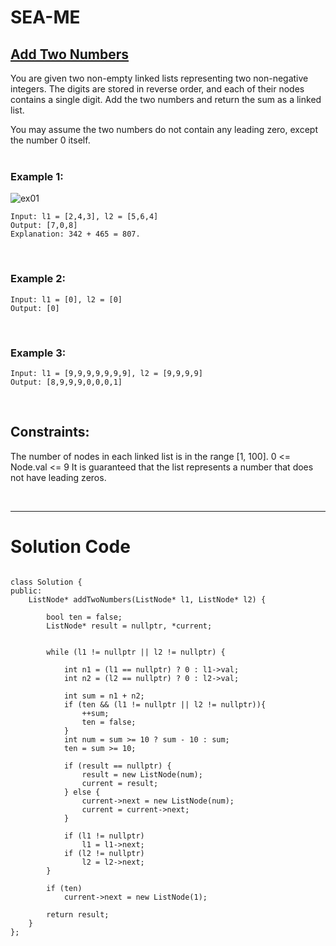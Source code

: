 # SEA-ME

## [Add Two Numbers](https://leetcode.com/problems/add-two-numbers/description/)


You are given two non-empty linked lists representing two non-negative integers. The digits are stored in reverse order, and each of their nodes contains a single digit. Add the two numbers and return the sum as a linked list.

You may assume the two numbers do not contain any leading zero, except the number 0 itself.
<br>
<br>

### Example 1:
![ex01](https://assets.leetcode.com/uploads/2020/10/02/addtwonumber1.jpg)
```
Input: l1 = [2,4,3], l2 = [5,6,4]
Output: [7,0,8]
Explanation: 342 + 465 = 807.
```
<br>

### Example 2:
```
Input: l1 = [0], l2 = [0]
Output: [0]
```
<br>

### Example 3:
```
Input: l1 = [9,9,9,9,9,9,9], l2 = [9,9,9,9]
Output: [8,9,9,9,0,0,0,1]
```

<br>

## Constraints:

The number of nodes in each linked list is in the range [1, 100].
0 <= Node.val <= 9
It is guaranteed that the list represents a number that does not have leading zeros.

<br>

---

# Solution Code
```

class Solution {
public:
    ListNode* addTwoNumbers(ListNode* l1, ListNode* l2) {

        bool ten = false;
        ListNode* result = nullptr, *current;


        while (l1 != nullptr || l2 != nullptr) {

            int n1 = (l1 == nullptr) ? 0 : l1->val;
            int n2 = (l2 == nullptr) ? 0 : l2->val;

            int sum = n1 + n2;
            if (ten && (l1 != nullptr || l2 != nullptr)){
                ++sum;
                ten = false;
            }
            int num = sum >= 10 ? sum - 10 : sum;
            ten = sum >= 10;

            if (result == nullptr) {
                result = new ListNode(num);
                current = result;
            } else {
                current->next = new ListNode(num);
                current = current->next;
            }

            if (l1 != nullptr)
                l1 = l1->next;
            if (l2 != nullptr)
                l2 = l2->next;
        }

        if (ten)
            current->next = new ListNode(1);

        return result;
    }
};

```